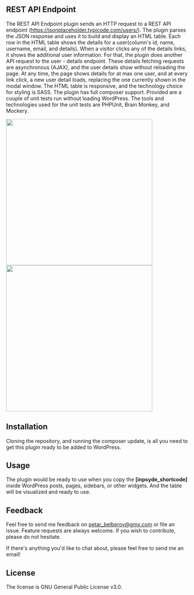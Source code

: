 ## REST API Endpoint
The REST API Endpoint plugin sends an HTTP request to a REST API endpoint (https://jsonplaceholder.typicode.com/users/). The plugin parses the JSON response and uses it to build and display an HTML table. Each row in the HTML table shows the details for a user(column's id, name, username, email, and details). When a visitor clicks any of the details links, it shows the additional user information. For that, the plugin does another API request to the user - details endpoint. These details fetching requests are asynchronous (AJAX), and the user details show without reloading the page. At any time, the page shows details for at max one user, and at every link click, a new user detail loads, replacing the one currently shown in the modal window. The HTML table is responsive, and the technology choice for styling is SASS. The plugin has full composer support. Provided are a couple of unit tests run without loading WordPress. The tools and technologies used for the unit tests are PHPUnit, Brain Monkey, and Mockery. 

<img src="https://github.com/PetarBelberov/rest-api-endpoint-plugin/blob/master/assets/img/table.jpeg" width="400"><img src="https://github.com/PetarBelberov/rest-api-endpoint-plugin/blob/master/assets/img/modal.jpeg" width="400">

## Installation
Cloning the repository, and running the composer update, is all you need to get this plugin ready to be added to WordPress.

## Usage
The plugin would be ready to use when you copy the **[inpsyde_shortcode]** inside WordPress posts, pages, sidebars, or other widgets. And the table will be visualized and ready to use.

## Feedback
Feel free to send me feedback on petar_belberov@gmx.com or file an issue. Feature requests are always welcome. If you wish to contribute, please do not hesitate.

If there's anything you'd like to chat about, please feel free to send me an email!

## License
The license is GNU General Public License v3.0.